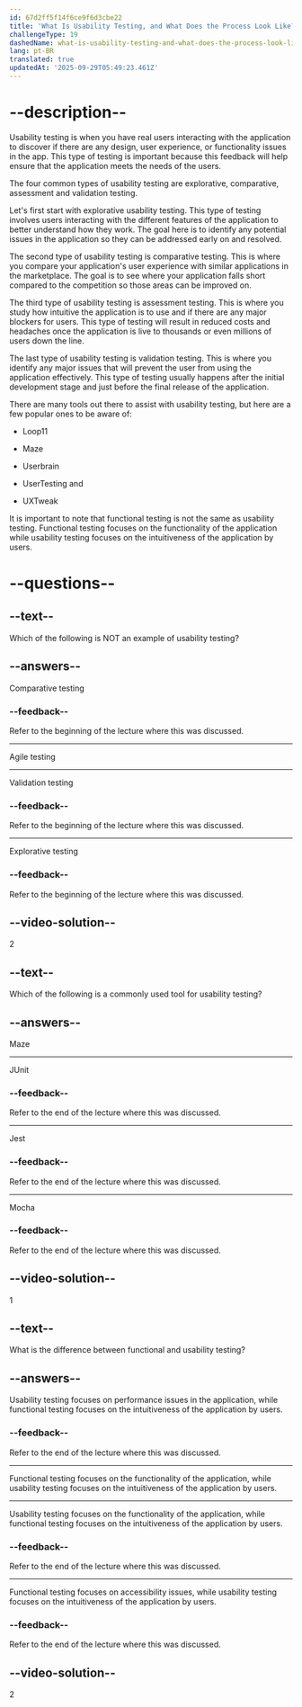 ```yaml
---
id: 67d2ff5f14f6ce9f6d3cbe22
title: 'What Is Usability Testing, and What Does the Process Look Like?'
challengeType: 19
dashedName: what-is-usability-testing-and-what-does-the-process-look-like
lang: pt-BR
translated: true
updatedAt: '2025-09-29T05:49:23.461Z'
---
```


# --description--

Usability testing is when you have real users interacting with the application to discover if there are any design, user experience, or functionality issues in the app. This type of testing is important because this feedback will help ensure that the application meets the needs of the users.

The four common types of usability testing are explorative, comparative, assessment and validation testing.

Let's first start with explorative usability testing. This type of testing involves users interacting with the different features of the application to better understand how they work. The goal here is to identify any potential issues in the application so they can be addressed early on and resolved.

The second type of usability testing is comparative testing. This is where you compare your application's user experience with similar applications in the marketplace. The goal is to see where your application falls short compared to the competition so those areas can be improved on.

The third type of usability testing is assessment testing. This is where you study how intuitive the application is to use and if there are any major blockers for users. This type of testing will result in reduced costs and headaches once the application is live to thousands or even millions of users down the line.

The last type of usability testing is validation testing. This is where you identify any major issues that will prevent the user from using the application effectively. This type of testing usually happens after the initial development stage and just before the final release of the application.

There are many tools out there to assist with usability testing, but here are a few popular ones to be aware of:

- Loop11

- Maze

- Userbrain

- UserTesting and

- UXTweak

It is important to note that functional testing is not the same as usability testing. Functional testing focuses on the functionality of the application while usability testing focuses on the intuitiveness of the application by users.

# --questions--

## --text--

Which of the following is NOT an example of usability testing?

## --answers--

Comparative testing

### --feedback--

Refer to the beginning of the lecture where this was discussed.

---

Agile testing

---

Validation testing

### --feedback--

Refer to the beginning of the lecture where this was discussed.

---

Explorative testing

### --feedback--

Refer to the beginning of the lecture where this was discussed.

## --video-solution--

2

## --text--

Which of the following is a commonly used tool for usability testing?

## --answers--

Maze

---

JUnit

### --feedback--

Refer to the end of the lecture where this was discussed.

---

Jest

### --feedback--

Refer to the end of the lecture where this was discussed.

---

Mocha

### --feedback--

Refer to the end of the lecture where this was discussed.

## --video-solution--

1

## --text--

What is the difference between functional and usability testing?

## --answers--

Usability testing focuses on performance issues in the application, while functional testing focuses on the intuitiveness of the application by users.

### --feedback--

Refer to the end of the lecture where this was discussed.

---

Functional testing focuses on the functionality of the application, while usability testing focuses on the intuitiveness of the application by users.

---

Usability testing focuses on the functionality of the application, while functional testing focuses on the intuitiveness of the application by users.

### --feedback--

Refer to the end of the lecture where this was discussed.

---

Functional testing focuses on accessibility issues, while usability testing focuses on the intuitiveness of the application by users.

### --feedback--

Refer to the end of the lecture where this was discussed.

## --video-solution--

2
